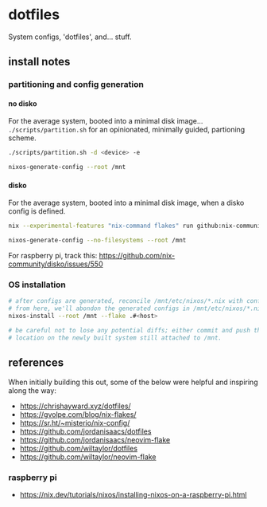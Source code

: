 # dotfiles
System configs, 'dotfiles', and... stuff.

## install notes

### partitioning and config generation

#### no disko

For the average system, booted into a minimal disk image...
`./scripts/partition.sh` for an opinionated, minimally guided, partioning scheme.
```bash
./scripts/partition.sh -d <device> -e

nixos-generate-config --root /mnt
```

#### disko

For the average system, booted into a minimal disk image, when a disko config is defined.
```bash
nix --experimental-features "nix-command flakes" run github:nix-community/disko/latest -- --mode disko ./hosts/<host>/disko.nix

nixos-generate-config --no-filesystems --root /mnt
```

For raspberry pi, track this: https://github.com/nix-community/disko/issues/550

### OS installation

```bash
# after configs are generated, reconcile /mnt/etc/nixos/*.nix with config in ./hosts/<host>;
# from here, we'll abondon the generated configs in /mnt/etc/nixos/*.nix in favor of our flake.
nixos-install --root /mnt --flake .#<host>

# be careful not to lose any potential diffs; either commit and push them, or copy them into a safe
# location on the newly built system still attached to /mnt.
```

## references

When initially building this out, some of the below were helpful and inspiring along the way:
- https://chrishayward.xyz/dotfiles/
- https://gvolpe.com/blog/nix-flakes/
- https://sr.ht/~misterio/nix-config/
- https://github.com/jordanisaacs/dotfiles
- https://github.com/jordanisaacs/neovim-flake
- https://github.com/wiltaylor/dotfiles
- https://github.com/wiltaylor/neovim-flake

### raspberry pi
- https://nix.dev/tutorials/nixos/installing-nixos-on-a-raspberry-pi.html
